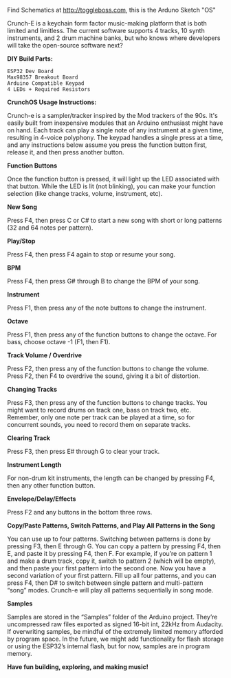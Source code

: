 Find Schematics at http://toggleboss.com, this is the Arduno Sketch "OS"

Crunch-E is a keychain form factor music-making platform that is both limited and limitless. The current software supports 4 tracks, 10 synth instruments, and 2 drum machine banks, but who knows where developers will take the open-source software next?

**DIY Build Parts:**

	ESP32 Dev Board
	Max98357 Breakout Board
	Arduino Compatible Keypad
	4 LEDs + Required Resistors

**CrunchOS Usage Instructions:**


Crunch-e is a sampler/tracker inspired by the Mod trackers of the 90s. It's easily built from inexpensive modules that an Arduino enthusiast might have on hand. Each track can play a single note of any instrument at a given time, resulting in 4-voice polyphony. The keypad handles a single press at a time, and any instructions below assume you press the function button first, release it, and then press another button.

**Function Buttons**


Once the function button is pressed, it will light up the LED associated with that button. While the LED is lit (not blinking), you can make your function selection (like change tracks, volume, instrument, etc).

**New Song**


Press F4, then press C or C# to start a new song with short or long patterns (32 and 64 notes per pattern).

**Play/Stop**


Press F4, then press F4 again to stop or resume your song.

**BPM**


Press F4, then press G# through B to change the BPM of your song.

**Instrument**


Press F1, then press any of the note buttons to change the instrument.

**Octave**


Press F1, then press any of the function buttons to change the octave. For bass, choose octave -1 (F1, then F1).

**Track Volume / Overdrive**


Press F2, then press any of the function buttons to change the volume. Press F2, then F4 to overdrive the sound, giving it a bit of distortion.

**Changing Tracks**


Press F3, then press any of the function buttons to change tracks. You might want to record drums on track one, bass on track two, etc. Remember, only one note per track can be played at a time, so for concurrent sounds, you need to record them on separate tracks.

**Clearing Track**


Press F3, then press E# through G to clear your track.

**Instrument Length**


For non-drum kit instruments, the length can be changed by pressing F4, then any other function button.

**Envelope/Delay/Effects**


Press F2 and any buttons in the bottom three rows.

**Copy/Paste Patterns, Switch Patterns, and Play All Patterns in the Song**


You can use up to four patterns. Switching between patterns is done by pressing F3, then E through G. You can copy a pattern by pressing F4, then E, and paste it by pressing F4, then F. For example, if you’re on pattern 1 and make a drum track, copy it, switch to pattern 2 (which will be empty), and then paste your first pattern into the second one. Now you have a second variation of your first pattern. Fill up all four patterns, and you can press F4, then D# to switch between single pattern and multi-pattern “song” modes. Crunch-e will play all patterns sequentially in song mode.

**Samples**


Samples are stored in the “Samples” folder of the Arduino project. They’re uncompressed raw files exported as signed 16-bit int, 22kHz from Audacity. If overwriting samples, be mindful of the extremely limited memory afforded by program space. In the future, we might add functionality for flash storage or using the ESP32’s internal flash, but for now, samples are in program memory.

**Have fun building, exploring, and making music!**
